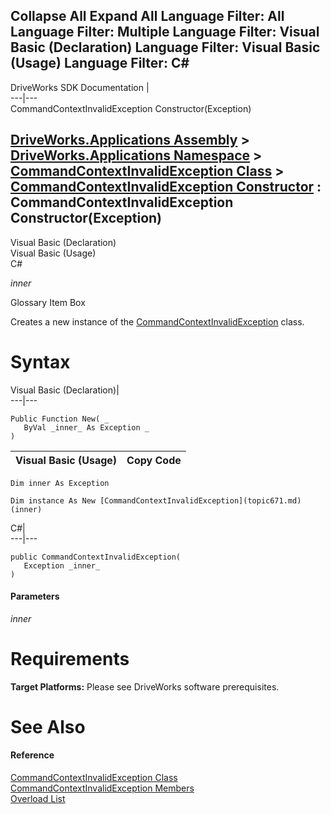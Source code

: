 Collapse All Expand All Language Filter: All  Language Filter: Multiple  Language Filter: Visual Basic (Declaration) Language Filter: Visual Basic (Usage) Language Filter: C#  
---  
DriveWorks SDK Documentation  |   
---|---  
CommandContextInvalidException Constructor(Exception)   
  
[DriveWorks.Applications Assembly](topic13.md) > [DriveWorks.Applications Namespace](topic16.md) > [CommandContextInvalidException Class](topic671.md) > [CommandContextInvalidException Constructor](topic677.md) : CommandContextInvalidException Constructor(Exception)  
---  
  
Visual Basic (Declaration)    
Visual Basic (Usage)    
C# 

_inner_
    

Glossary Item Box

Creates a new instance of the [CommandContextInvalidException](topic671.md) class. 

# Syntax

Visual Basic (Declaration)|   
---|---  
      
    
    Public Function New( _
       ByVal _inner_ As Exception _
    )  
  
Visual Basic (Usage)| Copy Code  
---|---  
      
    
    Dim inner As Exception
     
    Dim instance As New [CommandContextInvalidException](topic671.md)(inner)  
  
C#|   
---|---  
      
    
    public CommandContextInvalidException( 
       Exception _inner_
    )  
  
#### Parameters

 _inner_
    

# Requirements

**Target Platforms:** Please see DriveWorks software prerequisites.

# See Also

#### Reference

[CommandContextInvalidException Class](topic671.md)   
[CommandContextInvalidException Members](topic672.md)   
[Overload List](topic677.md)


